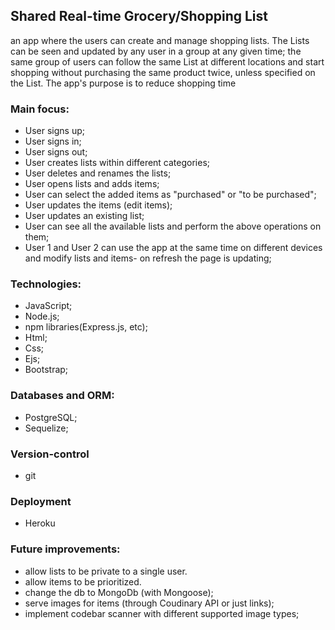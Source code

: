 ## Shared Real-time Grocery/Shopping List
 an app where the users can create and manage shopping lists. The Lists can be seen and updated by any user in a group at any given time; the same group of users can follow the same List at different locations and start shopping without purchasing the same product twice, unless specified  on the List. The app's purpose is to reduce shopping time

### Main focus:
- User signs up;
- User signs in;
- User signs out;
- User creates lists within different categories;
- User deletes and renames the lists;
- User opens lists and adds items; 
- User can select the added items as "purchased" or "to be purchased";
- User updates the items (edit items);
- User updates an existing list;
- User can see all the available lists and perform the above operations on them;
- User 1 and User 2 can use the app at the same time on different devices and modify lists and items- on refresh the page is updating; 
### Technologies:
- JavaScript;
- Node.js;
- npm libraries(Express.js, etc);
- Html;
- Css;
- Ejs;
- Bootstrap;
### Databases and ORM:
- PostgreSQL;
- Sequelize;
### Version-control
- git
### Deployment
- Heroku
### Future improvements:
- allow lists to be private to a single user.
- allow items to be prioritized.
- change the db to MongoDb (with Mongoose);
- serve images for items (through Coudinary API or just links);
- implement codebar scanner with different supported image types;

